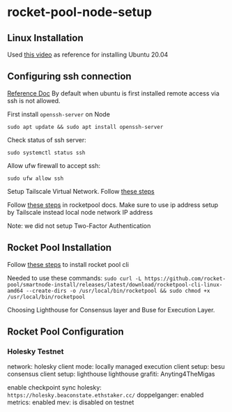 # rocket-pool-node-setup

## Linux Installation

Used [this video](https://www.youtube.com/watch?v=P9a0TALERK8&ab_channel=AvoidErrors) as reference for installing Ubuntu 20.04 


## Configuring ssh connection
[Reference Doc](https://linuxize.com/post/how-to-enable-ssh-on-ubuntu-20-04/)
By default when ubuntu is first installed remote access via ssh is not allowed. 

First install `openssh-server` on Node
```shell
sudo apt update && sudo apt install openssh-server
```

Check status of ssh server:
```shell
sudo systemctl status ssh
```

Allow ufw firewall to accept ssh:
```shell
sudo ufw allow ssh
```

Setup Tailscale Virtual Network. Follow [these steps](https://docs.rocketpool.net/guides/node/tailscale.html)


Follow [these steps](https://docs.rocketpool.net/guides/node/securing-your-node.html#essential-enable-automatic-security-updates) in rocketpool docs. Make sure to use ip address setup by Tailscale instead local node network IP address

Note: we did not setup Two-Factor Authentication 


## Rocket Pool Installation
Follow [these steps](https://github.com/rocket-pool/smartnode-install) to install rocket pool cli

Needed to use these commands:
```sudo curl -L https://github.com/rocket-pool/smartnode-install/releases/latest/download/rocketpool-cli-linux-amd64 --create-dirs -o /usr/local/bin/rocketpool && sudo chmod +x /usr/local/bin/rocketpool```

Choosing Lighthouse for Consensus layer and Buse for Execution Layer.

## Rocket Pool Configuration

### Holesky Testnet

network: holesky
client mode: locally managed
execution client setup: besu
consensus client setup: lighthouse
lighthouse grafiti: Anyting4TheMigas

enable checkpoint sync holesky: `https://holesky.beaconstate.ethstaker.cc/`
doppelganger: enabled
metrics: enabled
mev: is disabled on testnet 
